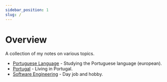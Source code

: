 ```yaml
---
sidebar_position: 1
slug: /
---
```


# Overview

A collection of my notes on various topics.

- [Portuguese Language](/category/portuguese) - Studying the Portuguese language (european).
- [Portugal](/category/portugal) - Living in Portugal.
- [Software Engineering](/category/software-engineering) - Day job and hobby.
